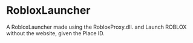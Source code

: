 # RobloxLauncher
A RobloxLauncher made using the RobloxProxy.dll. and Launch ROBLOX without the website, given the Place ID.
